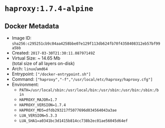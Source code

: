 # `haproxy:1.7.4-alpine`

## Docker Metadata

- Image ID: `sha256:c295251cb9c04aa4258bbe07e129f113db624fb70f4358408312eb57bf99a5bb`
- Created: `2017-03-30T21:30:11.08797149Z`
- Virtual Size: ~ 14.65 Mb  
  (total size of all layers on-disk)
- Arch: `linux`/`amd64`
- Entrypoint: `["/docker-entrypoint.sh"]`
- Command: `["haproxy","-f","/usr/local/etc/haproxy/haproxy.cfg"]`
- Environment:
  - `PATH=/usr/local/sbin:/usr/local/bin:/usr/sbin:/usr/bin:/sbin:/bin`
  - `HAPROXY_MAJOR=1.7`
  - `HAPROXY_VERSION=1.7.4`
  - `HAPROXY_MD5=dfdb293217f5077696d034564043a3ae`
  - `LUA_VERSION=5.3.3`
  - `LUA_SHA1=a0341bc3d1415b814cc738b2ec01ae56045d64ef`
